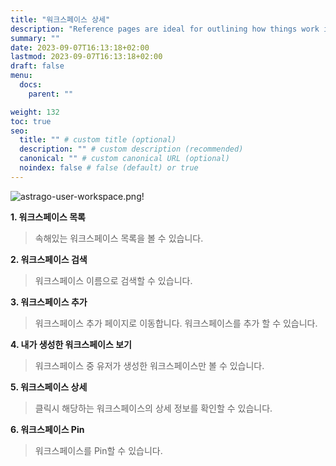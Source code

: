 ```yaml
---
title: "워크스페이스 상세"
description: "Reference pages are ideal for outlining how things work in terse and clear terms."
summary: ""
date: 2023-09-07T16:13:18+02:00
lastmod: 2023-09-07T16:13:18+02:00
draft: false
menu:
  docs:
    parent: ""

weight: 132
toc: true
seo:
  title: "" # custom title (optional)
  description: "" # custom description (recommended)
  canonical: "" # custom canonical URL (optional)
  noindex: false # false (default) or true
---
```


![astrago-user-workspace.png!](/images/astrago-user-workspace.png)

**1. 워크스페이스 목록**

> 속해있는 워크스페이스 목록을 볼 수 있습니다.

**2. 워크스페이스 검색**

> 워크스페이스 이름으로 검색할 수 있습니다.

**3. 워크스페이스 추가**

> 워크스페이스 추가 페이지로 이동합니다. 워크스페이스를 추가 할 수 있습니다.

**4. 내가 생성한 워크스페이스 보기**

> 워크스페이스 중 유저가 생성한 워크스페이스만 볼 수 있습니다.

**5. 워크스페이스 상세**

> 클릭시 해당하는 워크스페이스의 상세 정보를 확인할 수 있습니다.

**6. 워크스페이스 Pin**

> 워크스페이스를 Pin할 수 있습니다.
